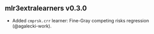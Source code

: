 ## mlr3extralearners v0.3.0
- Added `cmprsk.crr` learner: Fine-Gray competing risks regression (@agalecki-work).